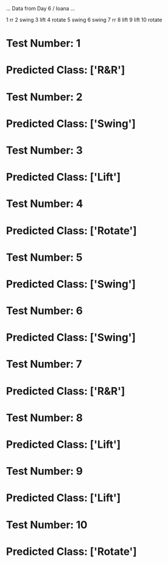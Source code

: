 ...
Data from Day 6 / Ioana 
...

1 rr
2 swing
3 lift
4 rotate
5 swing
6 swing
7 rr
8 lift
9 lift
10 rotate


# Test Number: 1
# Predicted Class: ['R&R']
# Test Number: 2
# Predicted Class: ['Swing']
# Test Number: 3
# Predicted Class: ['Lift']
# Test Number: 4
# Predicted Class: ['Rotate']
# Test Number: 5
# Predicted Class: ['Swing']
# Test Number: 6
# Predicted Class: ['Swing']
# Test Number: 7
# Predicted Class: ['R&R']
# Test Number: 8
# Predicted Class: ['Lift']
# Test Number: 9
# Predicted Class: ['Lift']
# Test Number: 10
# Predicted Class: ['Rotate']